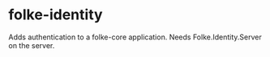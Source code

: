 # folke-identity
Adds authentication to a folke-core application. Needs Folke.Identity.Server on the server.
